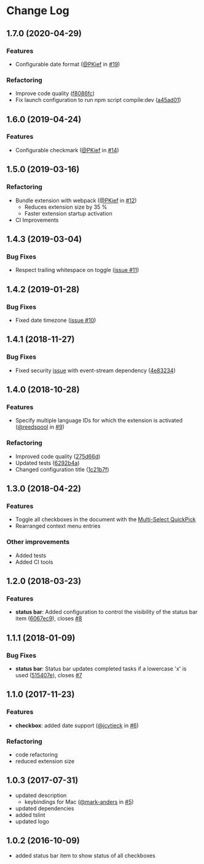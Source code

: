# Change Log
## 1.7.0 (2020-04-29)
### Features
- Configurable date format ([@PKief](https://github.com/PKief) in [#19](https://github.com/PKief/vscode-markdown-checkbox/pull/19))

### Refactoring
- Improve code quality ([f8086fc](https://github.com/PKief/vscode-markdown-checkbox/commit/f8086fce5bc99f0a2a4d06ea9758282d2efd5674))
- Fix launch configuration to run npm script compile:dev ([a45ad01](https://github.com/PKief/vscode-markdown-checkbox/commit/a45ad01c7718bd08770f85997260ab3ea1f83710))

## 1.6.0 (2019-04-24)
### Features
- Configurable checkmark ([@PKief](https://github.com/PKief) in [#14](https://github.com/PKief/vscode-markdown-checkbox/pull/14))

## 1.5.0 (2019-03-16)
### Refactoring
- Bundle extension with webpack ([@PKief](https://github.com/PKief) in [#12](https://github.com/PKief/vscode-markdown-checkbox/pull/12))
  - Reduces extension size by 35 %
  - Faster extension startup activation
- CI Improvements

## 1.4.3 (2019-03-04)
### Bug Fixes
- Respect trailing whitespace on toggle ([issue #11](https://github.com/PKief/vscode-markdown-checkbox/issues/11))

## 1.4.2 (2019-01-28)
### Bug Fixes
- Fixed date timezone ([issue #10](https://github.com/PKief/vscode-markdown-checkbox/issues/10))

## 1.4.1 (2018-11-27)
### Bug Fixes
- Fixed security [issue](https://github.com/dominictarr/event-stream/issues/116) with event-stream dependency ([4e83234](https://github.com/PKief/vscode-markdown-checkbox/commit/4e83234))

## 1.4.0 (2018-10-28)
### Features
- Specify multiple language IDs for which the extension is activated ([@reedspool](https://github.com/reedspool) in [#9](https://github.com/PKief/vscode-markdown-checkbox/pull/9))

### Refactoring
- Improved code quality ([275d66d](https://github.com/PKief/vscode-markdown-checkbox/commit/275d66d))
- Updated tests ([6292b4a](https://github.com/PKief/vscode-markdown-checkbox/commit/6292b4a))
- Changed configuration title ([1c21b7f](https://github.com/PKief/vscode-markdown-checkbox/commit/1c21b7f))

## 1.3.0 (2018-04-22)
### Features
- Toggle all checkboxes in the document with the [Multi-Select QuickPick](https://github.com/PKief/vscode-markdown-checkbox/blob/master/README.md#pick-checkboxes)
- Rearranged context menu entries

### Other improvements
- Added tests
- Added CI tools

## 1.2.0 (2018-03-23)
### Features
- **status bar**: Added configuration to control the visibility of the status bar item ([6067ec9](https://github.com/PKief/vscode-markdown-checkbox/commit/6067ec9)), closes [#8](https://github.com/PKief/vscode-markdown-checkbox/issues/8)

## 1.1.1 (2018-01-09)
### Bug Fixes
- **status bar**: Status bar updates completed tasks if a lowercase 'x' is used ([515407e](https://github.com/PKief/vscode-markdown-checkbox/commit/515407e)), closes [#7](https://github.com/PKief/vscode-markdown-checkbox/issues/7)

## 1.1.0 (2017-11-23)
### Features
- **checkbox**: added date support ([@jcvtieck](https://github.com/jcvtieck) in [#6](https://github.com/PKief/vscode-markdown-checkbox/pull/6))

### Refactoring
- code refactoring
- reduced extension size

## 1.0.3 (2017-07-31)
- updated description
    - keybindings for Mac ([@mark-anders](https://github.com/mark-anders) in [#5](https://github.com/PKief/vscode-markdown-checkbox/pull/5))
- updated dependencies
- added tslint
- updated logo

## 1.0.2 (2016-10-09)
- added status bar item to show status of all checkboxes
